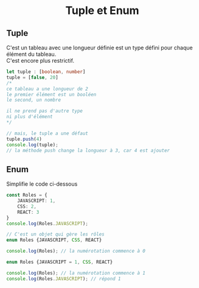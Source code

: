 <div align="center"><h1><b>Tuple et Enum</b></h1></div>

## **Tuple**
C'est un tableau avec une longueur définie est un type défini pour chaque élément du tableau.  
C'est encore plus restrictif.
```ts
let tuple : [boolean, number]
tuple = [false, 20]
/*
ce tableau a une longueur de 2 
le premier élément est un booléen
le second, un nombre

il ne prend pas d'autre type
ni plus d'élément
*/

// mais, le tuple a une défaut
tuple.push(4)
console.log(tuple);
// la méthode push change la longueur à 3, car 4 est ajouter
```

## **Enum**
Simplifie le code ci-dessous
```ts
const Roles = {
    JAVASCRIPT: 1,
    CSS: 2,
    REACT: 3
}
console.log(Roles.JAVASCRIPT);
```
```ts
// C'est un objet qui gère les rôles
enum Roles {JAVASCRIPT, CSS, REACT}

console.log(Roles); // la numérotation commence à 0

enum Roles {JAVASCRIPT = 1, CSS, REACT}

console.log(Roles); // la numérotation commence à 1
console.log(Roles.JAVASCRIPT); // répond 1

```
